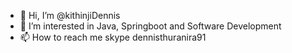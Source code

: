 - 👋 Hi, I’m @kithinjiDennis
- 👀 I’m interested in Java, Springboot and Software Development
- 📫 How to reach me skype dennisthuranira91

